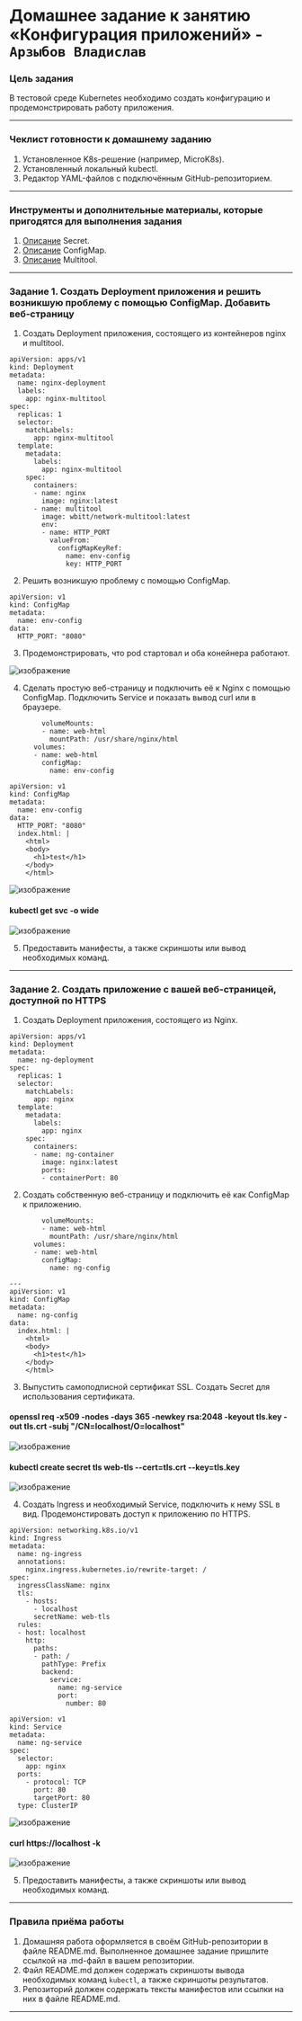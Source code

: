 # Домашнее задание к занятию «Конфигурация приложений» - `Арзыбов Владислав`

### Цель задания

В тестовой среде Kubernetes необходимо создать конфигурацию и продемонстрировать работу приложения.

------

### Чеклист готовности к домашнему заданию

1. Установленное K8s-решение (например, MicroK8s).
2. Установленный локальный kubectl.
3. Редактор YAML-файлов с подключённым GitHub-репозиторием.

------

### Инструменты и дополнительные материалы, которые пригодятся для выполнения задания

1. [Описание](https://kubernetes.io/docs/concepts/configuration/secret/) Secret.
2. [Описание](https://kubernetes.io/docs/concepts/configuration/configmap/) ConfigMap.
3. [Описание](https://github.com/wbitt/Network-MultiTool) Multitool.

------

### Задание 1. Создать Deployment приложения и решить возникшую проблему с помощью ConfigMap. Добавить веб-страницу

1. Создать Deployment приложения, состоящего из контейнеров nginx и multitool.

```
apiVersion: apps/v1
kind: Deployment
metadata:
  name: nginx-deployment
  labels:
    app: nginx-multitool
spec:
  replicas: 1
  selector:
    matchLabels:
      app: nginx-multitool
  template:
    metadata:
      labels:
        app: nginx-multitool
    spec:
      containers:
      - name: nginx
        image: nginx:latest
      - name: multitool
        image: wbitt/network-multitool:latest
        env:
        - name: HTTP_PORT
          valueFrom:
            configMapKeyRef:
              name: env-config
              key: HTTP_PORT
```

2. Решить возникшую проблему с помощью ConfigMap.

```
apiVersion: v1
kind: ConfigMap
metadata:
  name: env-config
data:
  HTTP_PORT: "8080"
```

3. Продемонстрировать, что pod стартовал и оба конейнера работают.

![изображение](https://github.com/user-attachments/assets/6e032bb6-4a11-496e-a768-e614ca9b1ec6)

4. Сделать простую веб-страницу и подключить её к Nginx с помощью ConfigMap. Подключить Service и показать вывод curl или в браузере.

```
        volumeMounts:
        - name: web-html
          mountPath: /usr/share/nginx/html
      volumes:
      - name: web-html
        configMap:
          name: env-config
```

```
apiVersion: v1
kind: ConfigMap
metadata:
  name: env-config
data:
  HTTP_PORT: "8080"
  index.html: |
    <html>
    <body>
      <h1>test</h1>
    </body>
    </html>
```

![изображение](https://github.com/user-attachments/assets/ebdf0c5a-0336-4fc0-abc5-a6544caf617f)

#### kubectl get svc -o wide

![изображение](https://github.com/user-attachments/assets/70e8a5be-b4bb-4660-a876-7b382615f1ad)

5. Предоставить манифесты, а также скриншоты или вывод необходимых команд.

------

### Задание 2. Создать приложение с вашей веб-страницей, доступной по HTTPS 

1. Создать Deployment приложения, состоящего из Nginx.

```
apiVersion: apps/v1
kind: Deployment
metadata:
  name: ng-deployment
spec:
  replicas: 1
  selector:
    matchLabels:
      app: nginx
  template:
    metadata:
      labels:
        app: nginx
    spec:
      containers:
      - name: ng-container
        image: nginx:latest
        ports:
        - containerPort: 80
```

2. Создать собственную веб-страницу и подключить её как ConfigMap к приложению.

```
        volumeMounts:
        - name: web-html
          mountPath: /usr/share/nginx/html
      volumes:
      - name: web-html
        configMap:
          name: ng-config

---
apiVersion: v1
kind: ConfigMap
metadata:
  name: ng-config
data:
  index.html: |
    <html>
    <body>
      <h1>test</h1>
    </body>
    </html>
```

3. Выпустить самоподписной сертификат SSL. Создать Secret для использования сертификата.

#### openssl req -x509 -nodes -days 365 -newkey rsa:2048 -keyout tls.key -out tls.crt -subj "/CN=localhost/O=localhost"

![изображение](https://github.com/user-attachments/assets/0e7b5836-7a50-4476-837a-d41a8c35b27c)

#### kubectl create secret tls web-tls --cert=tls.crt --key=tls.key

![изображение](https://github.com/user-attachments/assets/3e591b79-87b8-405f-b771-81d4dfc36e9a)

4. Создать Ingress и необходимый Service, подключить к нему SSL в вид. Продемонстировать доступ к приложению по HTTPS.

```
apiVersion: networking.k8s.io/v1
kind: Ingress
metadata:
  name: ng-ingress
  annotations:
    nginx.ingress.kubernetes.io/rewrite-target: /
spec:
  ingressClassName: nginx
  tls:
    - hosts:
      - localhost
      secretName: web-tls
  rules:
  - host: localhost
    http:
      paths:
      - path: /
        pathType: Prefix
        backend:
          service:
            name: ng-service
            port:
              number: 80
```

```
apiVersion: v1
kind: Service
metadata:
  name: ng-service
spec:
  selector:
    app: nginx
  ports:
    - protocol: TCP
      port: 80
      targetPort: 80
  type: ClusterIP
```

![изображение](https://github.com/user-attachments/assets/fe9e8db1-cc7e-4a6c-ba73-639e74a97e48)

#### curl https://localhost -k

![изображение](https://github.com/user-attachments/assets/3427d3af-dd27-4252-8d47-6abac923bfc8)



5. Предоставить манифесты, а также скриншоты или вывод необходимых команд.

------

### Правила приёма работы

1. Домашняя работа оформляется в своём GitHub-репозитории в файле README.md. Выполненное домашнее задание пришлите ссылкой на .md-файл в вашем репозитории.
2. Файл README.md должен содержать скриншоты вывода необходимых команд `kubectl`, а также скриншоты результатов.
3. Репозиторий должен содержать тексты манифестов или ссылки на них в файле README.md.

------
